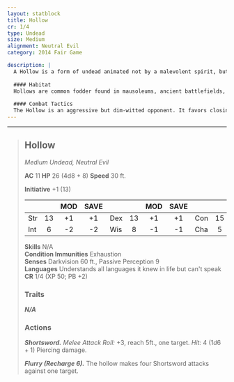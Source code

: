 ```yaml
---
layout: statblock
title: Hollow
cr: 1/4
type: Undead
size: Medium
alignment: Neutral Evil
category: 2014 Fair Game

description: |
  A Hollow is a form of undead animated not by a malevolent spirit, but by a lingering, desperate impulse to fight. It appears as a skeletal or emaciated figure in tattered gear, driven by the echoes of a life once lived, yet lacking any true mind or soul.
  
  #### Habitat
  Hollows are common fodder found in mausoleums, ancient battlefields, forgotten dungeons, or any place where a person died suddenly and violently. They often form the mindless ranks of a greater necromancer's army.
  
  #### Combat Tactics
  The Hollow is an aggressive but dim-witted opponent. It favors closing to melee range to utilize its **Shortsword** attack. Its special **Flurry** action, though rare, makes it dangerous to a single target, allowing it to rapidly deliver four attacks in a single turn. It relies on its high Constitution to keep it shambling forward.
---
```


___
> ## Hollow
> *Medium Undead, Neutral Evil*
> 
> **AC** 11 **HP** 26 (4d8 + 8) **Speed** 30 ft.
> 
> **Initiative** +1 (13)
>
> | | | MOD | SAVE | | | MOD | SAVE | | | MOD | SAVE |
> |:--|:-:|:----:|:----:|:--|:-:|:----:|:----:|:--|:-:|:----:|:----:|
> |Str| 13| +1 | +1 |Dex| 13| +1 | +1 |Con| 15| +2 | +2 |
> |Int| 6| -2 | -2 |Wis| 8| -1 | -1 |Cha| 5| -3 | -3 |
>
> **Skills** N/A  
> **Condition Immunities** Exhaustion  
> **Senses** Darkvision 60 ft., Passive Perception 9  
> **Languages** Understands all languages it knew in life but can't speak  
> **CR** 1/4 (XP 50; PB +2)
>
> ### Traits
>
> ***N/A***
>
> ### Actions
>
> ***Shortsword.*** *Melee Attack Roll:* +3, reach 5ft., one target. *Hit:* 4 ($1d6 + 1$) Piercing damage.
>
> ***Flurry (Recharge 6).*** The hollow makes four Shortsword attacks against one target.